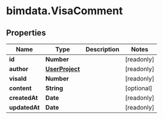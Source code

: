 # bimdata.VisaComment

## Properties

Name | Type | Description | Notes
------------ | ------------- | ------------- | -------------
**id** | **Number** |  | [readonly] 
**author** | [**UserProject**](UserProject.md) |  | [readonly] 
**visaId** | **Number** |  | [readonly] 
**content** | **String** |  | [optional] 
**createdAt** | **Date** |  | [readonly] 
**updatedAt** | **Date** |  | [readonly] 


